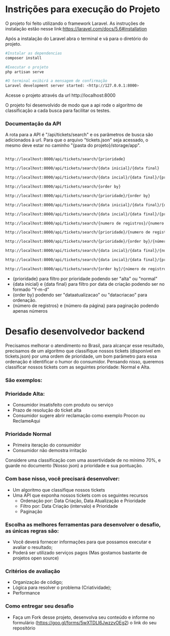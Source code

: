 # Instrições para execução do Projeto

O projeto foi feito utilizando o framework Laravel. As instruções de instalação estão nesse link:https://laravel.com/docs/5.6#installation

Após a instalação do Laravel abra o terminal e vá para o diretório do projeto.
```bash
#Instalar as dependencias
composer install

#Executar o projeto
php artisan serve

#O terminal exibirá a mensagem de confirmação
Laravel development server started: <http://127.0.0.1:8000> 
```

Acesse o projeto através da url http://localhost:8000

O projeto foi desenvolvido de modo que a api rode o algoritmo de classificação a cada busca para facilitar os testes.

### Documentação da API

A rota para a API é "/api/tickets/search" e os parâmetros de busca são adicionados à url.
Para que o arquivo "tickets.json" seja acessado, o mesmo deve estar no caminho "{pasta do projeto}/storage/app".


```bash

http://localhost:8000/api/tickets/search/{prioridade}

http://localhost:8000/api/tickets/search/{data inicial}/{data final}

http://localhost:8000/api/tickets/search/{data incial}/{data final}/{prioridade}

http://localhost:8000/api/tickets/search/{order by}

http://localhost:8000/api/tickets/search/{prioridade}/{order by}

http://localhost:8000/api/tickets/search/{data inicial}/{data final}/{order by}

http://localhost:8000/api/tickets/search/{data incial}/{data final}/{prioridade}/{order by}

http://localhost:8000/api/tickets/search/{numero de registros}/{numero da página}

http://localhost:8000/api/tickets/search/{prioridade}/{numero de registros}/{numero da página}

http://localhost:8000/api/tickets/search/{prioridade}/{order by}/{número de registros}/{número da página}

http://localhost:8000/api/tickets/search/{data incial}/{data final}/{número de registros}/{número da página}

http://localhost:8000/api/tickets/search/{data incial}/{data final}/{prioridade}/{order by}

http://localhost:8000/api/tickets/search/{order by}/{número de registros}/{número da página}

```
- {prioridade} para filtro por prioridade podendo ser "alta" ou "normal"
- {data inicial} e {data final} para filtro por data de criação podendo ser no formado "Y-m-d"
- {order by} podendo ser "dataatualizacao" ou "datacriacao" para ordenação.
- {número de registros} e {número da página} para paginação podendo apenas números 

# Desafio desenvolvedor backend

Precisamos melhorar o atendimento no Brasil, para alcançar esse resultado, precisamos de um algoritmo que classifique
nossos tickets (disponível em tickets.json) por uma ordem de prioridade, um bom parâmetro para essa ordenação é identificar o humor do consumidor.
Pensando nisso, queremos classificar nossos tickets com as seguintes prioridade: Normal e Alta.

### São exemplos:

### Prioridade Alta:
- Consumidor insatisfeito com produto ou serviço
- Prazo de resolução do ticket alta
- Consumidor sugere abrir reclamação como exemplo Procon ou ReclameAqui
    
### Prioridade Normal
- Primeira iteração do consumidor
- Consumidor não demostra irritação

Considere uma classificação com uma assertividade de no mínimo 70%, e guarde no documento (Nosso json) a prioridade e sua pontuação.

### Com base nisso, você precisará desenvolver:
- Um algoritmo que classifique nossos tickets
- Uma API que exponha nossos tickets com os seguintes recursos
  - Ordenação por: Data Criação, Data Atualização e Prioridade
  - Filtro por: Data Criação (intervalo) e Prioridade
  - Paginação
        
### Escolha as melhores ferramentas para desenvolver o desafio, as únicas regras são:
- Você deverá fornecer informações para que possamos executar e avaliar o resultado;
- Poderá ser utilizado serviços pagos (Mas gostamos bastante de projetos open source)
    
### Critérios de avaliação
- Organização de código;
- Lógica para resolver o problema (Criatividade);
- Performance
    
### Como entregar seu desafio
- Faça um Fork desse projeto, desenvolva seu conteúdo e informe no formulário (https://goo.gl/forms/5wXTDLI6JwzzvOEg2) o link do seu repositório
